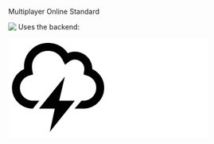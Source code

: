 Multiplayer Online Standard

<img style="vertical-align: top;" src="https://raw.githubusercontent.com/tinspin/fuse/84bc0d889414579074588b0d57d8534cbb5871cb/res/svg/mos.svg">
Uses&nbsp;the&nbsp;backend:  

<img src="https://raw.githubusercontent.com/tinspin/rupy/4ab21ef3c5c8046f931af2b055bf78ad8425ff1a/res/logo.svg"><img src="https://raw.githubusercontent.com/tinspin/rupy/4ab21ef3c5c8046f931af2b055bf78ad8425ff1a/res/logo_light.svg">
